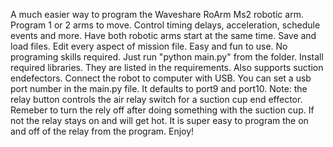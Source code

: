 A much easier way to program the Waveshare RoArm Ms2 robotic arm. Program 1 or 2 arms to move. Control timing delays, acceleration, schedule events and more. Have both robotic arms start at the same time. Save and load files. Edit every aspect of mission file. Easy and fun to use. No programing skills required. Just run "python main.py" from the folder. Install required libraries. They are listed in the requirements. Also supports suction endefectors. Connect the robot to computer with USB. You can set a usb port number in the main.py file. It defaults to port9 and port10. Note: the relay button controls the air relay switch for a suction cup end effector. Remeber to turn the rely off after doing something with the suction cup. If not the relay stays on and will get hot. It is super easy to program the on and off of the relay from the program. Enjoy!
